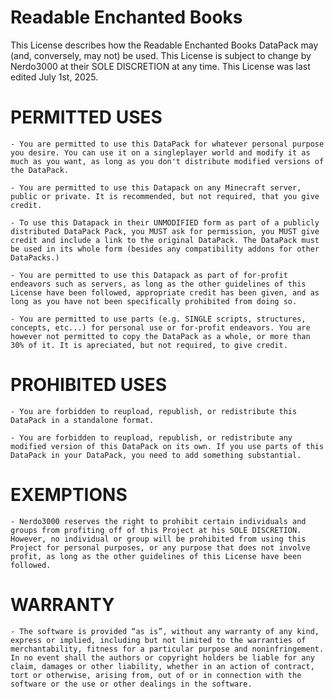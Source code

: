# Readable Enchanted Books
This License describes how the Readable Enchanted Books DataPack may (and, conversely, may not) be used. This License is subject to change by Nerdo3000 at their SOLE DISCRETION at any time. This License was last edited July 1st, 2025.


PERMITTED USES
===================

	- You are permitted to use this DataPack for whatever personal purpose you desire. You can use it on a singleplayer world and modify it as much as you want, as long as you don't distribute modified versions of the DataPack.

	- You are permitted to use this Datapack on any Minecraft server, public or private. It is recommended, but not required, that you give credit. 

	- To use this Datapack in their UNMODIFIED form as part of a publicly distributed DataPack Pack, you MUST ask for permission, you MUST give credit and include a link to the original DataPack. The DataPack must be used in its whole form (besides any compatibility addons for other DataPacks.)

	- You are permitted to use this Datapack as part of for-profit endeavors such as servers, as long as the other guidelines of this License have been followed, appropriate credit has been given, and as long as you have not been specifically prohibited from doing so.

  	- You are permitted to use parts (e.g. SINGLE scripts, structures, concepts, etc...) for personal use or for-profit endeavors. You are however not permitted to copy the DataPack as a whole, or more than 30% of it. It is apreciated, but not required, to give credit.


PROHIBITED USES
====================

	- You are forbidden to reupload, republish, or redistribute this DataPack in a standalone format.

	- You are forbidden to reupload, republish, or redistribute any modified version of this DataPack on its own. If you use parts of this DataPack in your DataPack, you need to add something substantial.


EXEMPTIONS
=============
	
	- Nerdo3000 reserves the right to prohibit certain individuals and groups from profiting off of this Project at his SOLE DISCRETION. However, no individual or group will be prohibited from using this Project for personal purposes, or any purpose that does not involve profit, as long as the other guidelines of this License have been followed.

WARRANTY
====================
	- The software is provided “as is”, without any warranty of any kind, express or implied, including but not limited to the warranties of merchantability, fitness for a particular purpose and noninfringement. In no event shall the authors or copyright holders be liable for any claim, damages or other liability, whether in an action of contract, tort or otherwise, arising from, out of or in connection with the software or the use or other dealings in the software.
